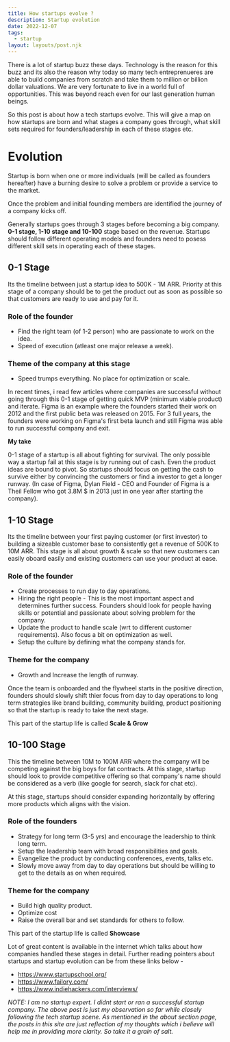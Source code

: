 ```yaml
---
title: How startups evolve ?
description: Startup evolution
date: 2022-12-07
tags:
  - startup
layout: layouts/post.njk
---
```

There is a lot of startup buzz these days. Technology is the reason for this buzz and its also the reason why today so many tech entreprenueres are able to build companies from scratch and take them to million or billion dollar valuations. We are very fortunate to live in a world full of opportunities. This was beyond reach even for our last generation human beings.

So this post is about how a tech startups evolve. This will give a map on how startups are born and what stages a company goes through, what skill sets required for founders/leadership in each of these stages etc.


# Evolution
Startup is born when one or more individuals (will be called as founders hereafter) have a burning desire to solve a problem or provide a service to the market.

Once the problem and initial founding members are identified the journey of a company kicks off. 

Generally startups goes through 3 stages before becoming a big company. **0-1 stage, 1-10 stage and 10-100** stage based on the revenue. Startups should follow different operating models and founders need to posess different skill sets in operating each of these stages. 

## 0-1 Stage
Its the timeline between just a startup idea to 500K - 1M ARR. Priority at this stage of a company should be to get the product out as soon as possible so that customers are ready to use and pay for it.

### Role of the founder
* Find the right team (of 1-2 person) who are passionate to work on the idea.
* Speed of execution (atleast one major release a week).

### Theme of the company at this stage
* Speed trumps everything. No place for optimization or scale.

In recent times, i read few articles where companies are successful without going through this 0-1 stage of getting quick MVP (minimum viable product) and iterate. Figma is an example where the founders started their work on 2012 and the first public beta was released on 2015. For 3 full years, the founders were working on Figma's first beta launch and still Figma was able to run successful company and exit.

**My take**

0-1 stage of a startup is all about fighting for survival. The only possible way a startup fail at this stage is by running out of cash. Even the product ideas are bound to pivot. So  startups should focus on getting the cash to survive either by convincing the customers or find a investor to get a longer runway. (In case of Figma, Dylan Field - CEO and Founder of Figma is a Theil Fellow who got 3.8M $ in 2013 just in one year after starting the company).


## 1-10 Stage
Its the timeline between your first paying customer (or first investor) to building a sizeable customer base to consistently get a revenue of 500K to 10M ARR. This stage is all about growth & scale so that new customers can easily oboard easily and existing customers can use your product at ease.

### Role of the founder
* Create processes to run day to day operations.
* Hiring the right people - This is the most important aspect and determines further success. Founders should look for people having skills or potential and passionate about solving problem for the company.
* Update the product to handle scale (wrt to different customer requirements). Also focus a bit on optimization as well.
* Setup the culture by defining what the company stands for.

### Theme for the company
* Growth and Increase the length of runway.

Once the team is onboarded and the flywheel starts in the positive direction, founders should slowly shift thier focus from day to day operations to long term strategies like brand building, community building, product positioning so that the startup is ready to take the next stage.

This part of the startup life is called **Scale & Grow**

## 10-100 Stage
This the timeline between 10M to 100M ARR where the company will be competing against the big boys for fat contracts. At this stage, startup should look to provide competitive offering so that company's name should be considered as a verb (like google for search, slack for chat etc).

At this stage, startups should consider expanding horizontally by offering more products which aligns with the vision.

### Role of the founders
* Strategy for long term (3-5 yrs) and encourage the leadership to think long term.
* Setup the leadership team with broad responsibilities and goals.
* Evangelize the product by conducting conferences, events, talks etc.
* Slowly move away from day to day operations but should be willing to get to the details as on when required.

### Theme for the company
* Build high quality product.
* Optimize cost
* Raise the overall bar and set standards for others to follow.
 
This part of the startup life is called **Showcase**


Lot of great content is available in the internet which talks about how companies handled these stages in detail. Further reading pointers about startups and startup evolution can be from these links below -

* https://www.startupschool.org/
* https://www.failory.com/
* https://www.indiehackers.com/interviews/


*NOTE: I am no startup expert. I didnt start or ran a successful startup company. The above post is just my observation so far while closely following the tech startup scene. As mentioned in the about section page, the posts in this site are just reflection of my thoughts which i believe will help me in providing more clarity. So take it a grain of salt.*